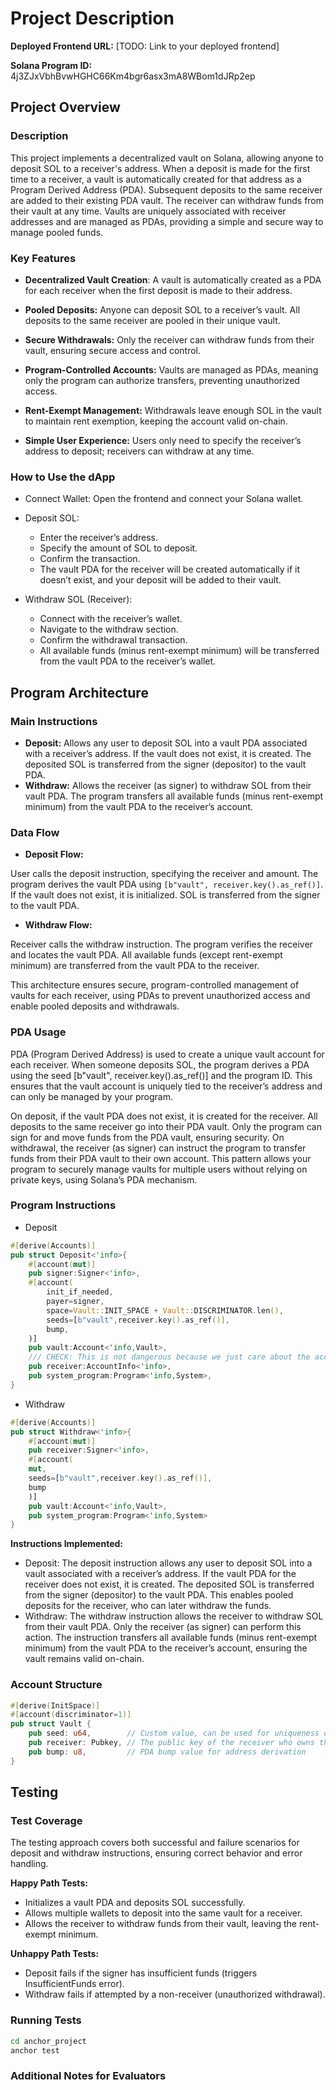 # Project Description

**Deployed Frontend URL:** [TODO: Link to your deployed frontend]

**Solana Program ID:** 4j3ZJxVbhBvwHGHC66Km4bgr6asx3mA8WBom1dJRp2ep

## Project Overview

### Description

This project implements a decentralized vault on Solana, allowing anyone to deposit SOL to a receiver's address. When a deposit is made for the first time to a receiver, a vault is automatically created for that address as a Program Derived Address (PDA). Subsequent deposits to the same receiver are added to their existing PDA vault. The receiver can withdraw funds from their vault at any time. Vaults are uniquely associated with receiver addresses and are managed as PDAs, providing a simple and secure way to manage pooled funds.

### Key Features

- **Decentralized Vault Creation**:
  A vault is automatically created as a PDA for each receiver when the first deposit is made to their address.

- **Pooled Deposits:**
  Anyone can deposit SOL to a receiver’s vault. All deposits to the same receiver are pooled in their unique vault.

- **Secure Withdrawals:**
  Only the receiver can withdraw funds from their vault, ensuring secure access and control.

- **Program-Controlled Accounts:**
  Vaults are managed as PDAs, meaning only the program can authorize transfers, preventing unauthorized access.

- **Rent-Exempt Management:**
  Withdrawals leave enough SOL in the vault to maintain rent exemption, keeping the account valid on-chain.

- **Simple User Experience:**
  Users only need to specify the receiver’s address to deposit; receivers can withdraw at any time.

### How to Use the dApp

- Connect Wallet:
  Open the frontend and connect your Solana wallet.

- Deposit SOL:

  - Enter the receiver’s address.
  - Specify the amount of SOL to deposit.
  - Confirm the transaction.
  - The vault PDA for the receiver will be created automatically if it doesn’t exist, and your deposit will be added to their vault.

- Withdraw SOL (Receiver):

  - Connect with the receiver’s wallet.
  - Navigate to the withdraw section.
  - Confirm the withdrawal transaction.
  - All available funds (minus rent-exempt minimum) will be transferred from the vault PDA to the receiver’s wallet.

## Program Architecture

### Main Instructions

- **Deposit:**
  Allows any user to deposit SOL into a vault PDA associated with a receiver’s address. If the vault does not exist, it is created. The deposited SOL is transferred from the signer (depositor) to the vault PDA.
- **Withdraw:**
  Allows the receiver (as signer) to withdraw SOL from their vault PDA. The program transfers all available funds (minus rent-exempt minimum) from the vault PDA to the receiver’s account.

### Data Flow

- **Deposit Flow:**

User calls the deposit instruction, specifying the receiver and amount.
The program derives the vault PDA using `[b"vault", receiver.key().as_ref()]`.
If the vault does not exist, it is initialized.
SOL is transferred from the signer to the vault PDA.

- **Withdraw Flow:**

Receiver calls the withdraw instruction.
The program verifies the receiver and locates the vault PDA.
All available funds (except rent-exempt minimum) are transferred from the vault PDA to the receiver.

This architecture ensures secure, program-controlled management of vaults for each receiver, using PDAs to prevent unauthorized access and enable pooled deposits and withdrawals.

### PDA Usage

PDA (Program Derived Address) is used to create a unique vault account for each receiver. When someone deposits SOL, the program derives a PDA using the seed [b"vault", receiver.key().as_ref()] and the program ID. This ensures that the vault account is uniquely tied to the receiver’s address and can only be managed by your program.

On deposit, if the vault PDA does not exist, it is created for the receiver.
All deposits to the same receiver go into their PDA vault.
Only the program can sign for and move funds from the PDA vault, ensuring security.
On withdrawal, the receiver (as signer) can instruct the program to transfer funds from their PDA vault to their own account.
This pattern allows your program to securely manage vaults for multiple users without relying on private keys, using Solana’s PDA mechanism.

### Program Instructions

- Deposit

```rust
#[derive(Accounts)]
pub struct Deposit<'info>{
    #[account(mut)]
    pub signer:Signer<'info>,
    #[account(
        init_if_needed,
        payer=signer,
        space=Vault::INIT_SPACE + Vault::DISCRIMINATOR.len(),
        seeds=[b"vault",receiver.key().as_ref()],
        bump,
    )]
    pub vault:Account<'info,Vault>,
    /// CHECK: This is not dangerous because we just care about the account's address
    pub receiver:AccountInfo<'info>,
    pub system_program:Program<'info,System>,
}
```

- Withdraw

```rust
#[derive(Accounts)]
pub struct Withdraw<'info>{
    #[account(mut)]
    pub receiver:Signer<'info>,
    #[account(
    mut,
    seeds=[b"vault",receiver.key().as_ref()],
    bump
    )]
    pub vault:Account<'info,Vault>,
    pub system_program:Program<'info,System>
}
```

**Instructions Implemented:**

- Deposit: The deposit instruction allows any user to deposit SOL into a vault associated with a receiver’s address. If the vault PDA for the receiver does not exist, it is created. The deposited SOL is transferred from the signer (depositor) to the vault PDA. This enables pooled deposits for the receiver, who can later withdraw the funds.
- Withdraw: The withdraw instruction allows the receiver to withdraw SOL from their vault PDA. Only the receiver (as signer) can perform this action. The instruction transfers all available funds (minus rent-exempt minimum) from the vault PDA to the receiver’s account, ensuring the vault remains valid on-chain.

### Account Structure

```rust
#[derive(InitSpace)]
#[account(discriminator=1)]
pub struct Vault {
    pub seed: u64,        // Custom value, can be used for uniqueness or tracking
    pub receiver: Pubkey, // The public key of the receiver who owns this vault
    pub bump: u8,         // PDA bump value for address derivation
}

```

## Testing

### Test Coverage

The testing approach covers both successful and failure scenarios for deposit and withdraw instructions, ensuring correct behavior and error handling.

**Happy Path Tests:**

- Initializes a vault PDA and deposits SOL successfully.
- Allows multiple wallets to deposit into the same vault for a receiver.
- Allows the receiver to withdraw funds from their vault, leaving the rent-exempt minimum.

**Unhappy Path Tests:**

- Deposit fails if the signer has insufficient funds (triggers InsufficientFunds error).
- Withdraw fails if attempted by a non-receiver (unauthorized withdrawal).

### Running Tests

```bash
cd anchor_project
anchor test
```

### Additional Notes for Evaluators
